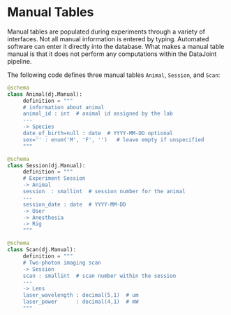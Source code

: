 # Manual Tables

Manual tables are populated during experiments through a variety of interfaces.
Not all manual information is entered by typing.
Automated software can enter it directly into the database.
What makes a manual table manual is that it does not perform any computations within 
the DataJoint pipeline.

The following code defines three manual tables `Animal`, `Session`, and `Scan`:

```python
@schema
class Animal(dj.Manual):
     definition = """
     # information about animal
     animal_id : int  # animal id assigned by the lab
     ---
     -> Species
     date_of_birth=null : date  # YYYY-MM-DD optional
     sex='' : enum('M', 'F', '')   # leave empty if unspecified
     """

@schema
class Session(dj.Manual):
     definition = """
     # Experiment Session
     -> Animal
     session  : smallint  # session number for the animal
     ---
     session_date : date  # YYYY-MM-DD
     -> User
     -> Anesthesia
     -> Rig
     """

@schema
class Scan(dj.Manual):
     definition = """
     # Two-photon imaging scan
     -> Session
     scan : smallint  # scan number within the session
     ---
     -> Lens
     laser_wavelength : decimal(5,1)  # um
     laser_power      : decimal(4,1)  # mW
     """
```
